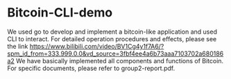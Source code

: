 # Bitcoin-CLI-demo

We used go to develop and implement a bitcoin-like application and used CLI to interact. For detailed operation procedures and effects, please see the link https://www.bilibili.com/video/BV1Cg4y1f7A6/?spm_id_from=333.999.0.0&vd_source=3fbf4ee4a6b73aaa7103702a680186a2
We have basically implemented all components and functions of Bitcoin. For specific documents, please refer to group2-report.pdf.
